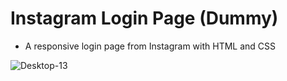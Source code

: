 # Instagram Login Page (Dummy)
- A responsive login page from Instagram with HTML and CSS

![Desktop-13](https://github.com/wish-eq/instagram-login-exercise/assets/97574512/465eaeb6-bfa4-4c0f-be83-b3322d14b6e1)
